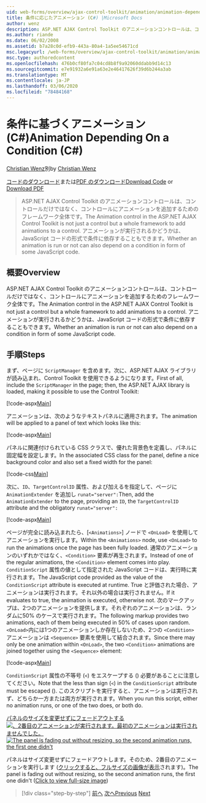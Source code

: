 ```yaml
---
uid: web-forms/overview/ajax-control-toolkit/animation/animation-depending-on-a-condition-cs
title: 条件に応じたアニメーション (C#) |Microsoft Docs
author: wenz
description: ASP.NET AJAX Control Toolkit のアニメーションコントロールは、コントロールだけではなく、コントロールにアニメーションを追加するためのフレームワーク全体です。 アニメーションの有無
ms.author: riande
ms.date: 06/02/2008
ms.assetid: b7a28c0d-efb9-443a-80a4-1a5ee54671cd
msc.legacyurl: /web-forms/overview/ajax-control-toolkit/animation/animation-depending-on-a-condition-cs
msc.type: authoredcontent
ms.openlocfilehash: 476b0cf80fa7c04cd8b8f9a92060ddabb9d14c13
ms.sourcegitcommit: e7e91932a6e91a63e2e46417626f39d6b244a3ab
ms.translationtype: MT
ms.contentlocale: ja-JP
ms.lasthandoff: 03/06/2020
ms.locfileid: "78484168"
---
```

# <a name="animation-depending-on-a-condition-c"></a><span data-ttu-id="6ad19-104">条件に基づくアニメーション (C#)</span><span class="sxs-lookup"><span data-stu-id="6ad19-104">Animation Depending On a Condition (C#)</span></span>

<span data-ttu-id="6ad19-105">[Christian Wenz](https://github.com/wenz)別</span><span class="sxs-lookup"><span data-stu-id="6ad19-105">by [Christian Wenz](https://github.com/wenz)</span></span>

<span data-ttu-id="6ad19-106">[コードのダウンロード](https://download.microsoft.com/download/f/9/a/f9a26acd-8df4-4484-8a18-199e4598f411/Animation4.cs.zip)または[PDF のダウンロード](https://download.microsoft.com/download/6/7/1/6718d452-ff89-4d3f-a90e-c74ec2d636a3/animation4CS.pdf)</span><span class="sxs-lookup"><span data-stu-id="6ad19-106">[Download Code](https://download.microsoft.com/download/f/9/a/f9a26acd-8df4-4484-8a18-199e4598f411/Animation4.cs.zip) or [Download PDF](https://download.microsoft.com/download/6/7/1/6718d452-ff89-4d3f-a90e-c74ec2d636a3/animation4CS.pdf)</span></span>

> <span data-ttu-id="6ad19-107">ASP.NET AJAX Control Toolkit のアニメーションコントロールは、コントロールだけではなく、コントロールにアニメーションを追加するためのフレームワーク全体です。</span><span class="sxs-lookup"><span data-stu-id="6ad19-107">The Animation control in the ASP.NET AJAX Control Toolkit is not just a control but a whole framework to add animations to a control.</span></span> <span data-ttu-id="6ad19-108">アニメーションが実行されるかどうかは、JavaScript コードの形式で条件に依存することもできます。</span><span class="sxs-lookup"><span data-stu-id="6ad19-108">Whether an animation is run or not can also depend on a condition in form of some JavaScript code.</span></span>

## <a name="overview"></a><span data-ttu-id="6ad19-109">概要</span><span class="sxs-lookup"><span data-stu-id="6ad19-109">Overview</span></span>

<span data-ttu-id="6ad19-110">ASP.NET AJAX Control Toolkit のアニメーションコントロールは、コントロールだけではなく、コントロールにアニメーションを追加するためのフレームワーク全体です。</span><span class="sxs-lookup"><span data-stu-id="6ad19-110">The Animation control in the ASP.NET AJAX Control Toolkit is not just a control but a whole framework to add animations to a control.</span></span> <span data-ttu-id="6ad19-111">アニメーションが実行されるかどうかは、JavaScript コードの形式で条件に依存することもできます。</span><span class="sxs-lookup"><span data-stu-id="6ad19-111">Whether an animation is run or not can also depend on a condition in form of some JavaScript code.</span></span>

## <a name="steps"></a><span data-ttu-id="6ad19-112">手順</span><span class="sxs-lookup"><span data-stu-id="6ad19-112">Steps</span></span>

<span data-ttu-id="6ad19-113">まず、ページに `ScriptManager` を含めます。次に、ASP.NET AJAX ライブラリが読み込まれ、Control Toolkit を使用できるようになります。</span><span class="sxs-lookup"><span data-stu-id="6ad19-113">First of all, include the `ScriptManager` in the page; then, the ASP.NET AJAX library is loaded, making it possible to use the Control Toolkit:</span></span>

[!code-aspx[Main](animation-depending-on-a-condition-cs/samples/sample1.aspx)]

<span data-ttu-id="6ad19-114">アニメーションは、次のようなテキストパネルに適用されます。</span><span class="sxs-lookup"><span data-stu-id="6ad19-114">The animation will be applied to a panel of text which looks like this:</span></span>

[!code-aspx[Main](animation-depending-on-a-condition-cs/samples/sample2.aspx)]

<span data-ttu-id="6ad19-115">パネルに関連付けられている CSS クラスで、優れた背景色を定義し、パネルに固定幅を設定します。</span><span class="sxs-lookup"><span data-stu-id="6ad19-115">In the associated CSS class for the panel, define a nice background color and also set a fixed width for the panel:</span></span>

[!code-css[Main](animation-depending-on-a-condition-cs/samples/sample3.css)]

<span data-ttu-id="6ad19-116">次に、`ID`、`TargetControlID` 属性、および加えるを指定して、ページに `AnimationExtender` を追加し `runat="server":`</span><span class="sxs-lookup"><span data-stu-id="6ad19-116">Then, add the `AnimationExtender` to the page, providing an `ID`, the `TargetControlID` attribute and the obligatory `runat="server":`</span></span>

[!code-aspx[Main](animation-depending-on-a-condition-cs/samples/sample4.aspx)]

<span data-ttu-id="6ad19-117">ページが完全に読み込まれたら、[`<Animations>`] ノードで `<OnLoad>` を使用してアニメーションを実行します。</span><span class="sxs-lookup"><span data-stu-id="6ad19-117">Within the `<Animations>` node, use `<OnLoad>` to run the animations once the page has been fully loaded.</span></span> <span data-ttu-id="6ad19-118">通常のアニメーションのいずれかではなく、`<Condition>` 要素が再生されます。</span><span class="sxs-lookup"><span data-stu-id="6ad19-118">Instead of one of the regular animations, the `<Condition>` element comes into play.</span></span> <span data-ttu-id="6ad19-119">`ConditionScript` 属性の値として指定された JavaScript コードは、実行時に実行されます。</span><span class="sxs-lookup"><span data-stu-id="6ad19-119">The JavaScript code provided as the value of the `ConditionScript` attribute is executed at runtime.</span></span> <span data-ttu-id="6ad19-120">True と評価された場合、アニメーションは実行されます。それ以外の場合は実行されません。</span><span class="sxs-lookup"><span data-stu-id="6ad19-120">If it evaluates to true, the animation is executed, otherwise not.</span></span> <span data-ttu-id="6ad19-121">次のマークアップは、2つのアニメーションを提供します。それぞれのアニメーションは、ランダムに50% のケースで実行されます。</span><span class="sxs-lookup"><span data-stu-id="6ad19-121">The following markup provides two animations, each of them being executed in 50% of cases upon random.</span></span> <span data-ttu-id="6ad19-122">`<OnLoad>`内には1つのアニメーションしか存在しないため、2つの `<Condition>` アニメーションは `<Sequence>` 要素を使用して結合されます。</span><span class="sxs-lookup"><span data-stu-id="6ad19-122">Since there may only be one animation within `<OnLoad>`, the two `<Condition>` animations are joined together using the `<Sequence>` element:</span></span>

[!code-aspx[Main](animation-depending-on-a-condition-cs/samples/sample5.aspx)]

<span data-ttu-id="6ad19-123">`ConditionScript` 属性の不等号 (`<`) をエスケープする () 必要があることに注意してください。</span><span class="sxs-lookup"><span data-stu-id="6ad19-123">Note that the less than sign (`<`) in the `ConditionScript` attribute must be escaped ().</span></span> <span data-ttu-id="6ad19-124">このスクリプトを実行すると、アニメーションは実行されず、どちらか一方または両方が実行されます。</span><span class="sxs-lookup"><span data-stu-id="6ad19-124">When you run this script, either no animation runs, or one of the two does, or both do.</span></span>

<span data-ttu-id="6ad19-125">[パネルのサイズを変更せずにフェードアウトする ![、2番目のアニメーションが実行されます。最初のアニメーションは実行されませんでした。](animation-depending-on-a-condition-cs/_static/image2.png)](animation-depending-on-a-condition-cs/_static/image1.png)</span><span class="sxs-lookup"><span data-stu-id="6ad19-125">[![The panel is fading out without resizing, so the second animation runs, the first one didn't](animation-depending-on-a-condition-cs/_static/image2.png)](animation-depending-on-a-condition-cs/_static/image1.png)</span></span>

<span data-ttu-id="6ad19-126">パネルはサイズ変更せずにフェードアウトします。そのため、2番目のアニメーションを実行します ([クリックすると、フルサイズの画像が表示](animation-depending-on-a-condition-cs/_static/image3.png)されます)。</span><span class="sxs-lookup"><span data-stu-id="6ad19-126">The panel is fading out without resizing, so the second animation runs, the first one didn't ([Click to view full-size image](animation-depending-on-a-condition-cs/_static/image3.png))</span></span>

> [!div class="step-by-step"]
> <span data-ttu-id="6ad19-127">[前へ](executing-several-animations-after-each-other-cs.md)
> [次へ](picking-one-animation-out-of-a-list-cs.md)</span><span class="sxs-lookup"><span data-stu-id="6ad19-127">[Previous](executing-several-animations-after-each-other-cs.md)
[Next](picking-one-animation-out-of-a-list-cs.md)</span></span>
